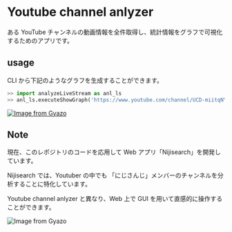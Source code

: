 # Youtube channel anlyzer

ある YouTube チャンネルの動画情報を全件取得し、統計情報をグラフで可視化するためのアプリです。

## usage

CLI から下記のようなグラフを生成することができます。

```python
>> import analyzeLiveStream as anl_ls
>> anl_ls.executeShowGraph('https://www.youtube.com/channel/UCD-miitqNY3nyukJ4Fnf4_A', anl_ls.showAllGraph)
```

[![Image from Gyazo](https://i.gyazo.com/ff0d7bc9ba6bac528c295cc672566943.png)](https://gyazo.com/ff0d7bc9ba6bac528c295cc672566943)

## Note

現在、このレポジトリのコードを応用して Web アプリ「Nijisearch」を開発しています。

Nijisearch では、Youtuber の中でも 「にじさんじ」メンバーのチャンネルを分析することに特化しています。

Youtube channel anlyzer と異なり、Web 上で GUI を用いて直感的に操作することができます。

![Image from Gyazo](https://gyazo.com/0f4f098913be083d54348c0c7de7db90.gif/raw)
